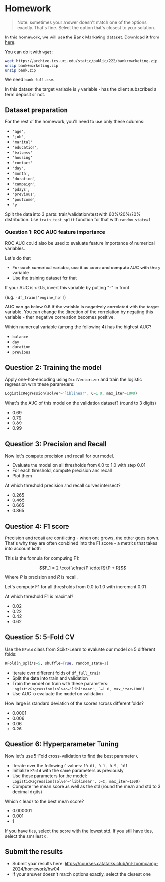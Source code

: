 # Homework

> Note: sometimes your answer doesn't match one of
> the options exactly. That's fine.
> Select the option that's closest to your solution.

In this homework, we will use the Bank Marketing dataset. Download it from [here](https://archive.ics.uci.edu/static/public/222/bank+marketing.zip).

You can do it with `wget`:

```bash
wget https://archive.ics.uci.edu/static/public/222/bank+marketing.zip
unzip bank+marketing.zip
unzip bank.zip
```

We need `bank-full.csv`.

In this dataset the target variable is `y` variable - has the client subscribed a term deposit or not.

## Dataset preparation

For the rest of the homework, you'll need to use only these columns:

* `'age'`,
* `'job'`,
* `'marital'`,
* `'education'`,
* `'balance'`,
* `'housing'`,
* `'contact'`,
* `'day'`,
* `'month'`,
* `'duration'`,
* `'campaign'`,
* `'pdays'`,
* `'previous'`,
* `'poutcome'`,
* `'y'`

Split the data into 3 parts: train/validation/test with 60%/20%/20% distribution. Use `train_test_split` function for that with `random_state=1`

### Question 1: ROC AUC feature importance

ROC AUC could also be used to evaluate feature importance of numerical variables.

Let's do that

* For each numerical variable, use it as score and compute AUC with the `y` variable
* Use the training dataset for that

If your AUC is < 0.5, invert this variable by putting "-" in front

(e.g. `-df_train['engine_hp']`)

AUC can go below 0.5 if the variable is negatively correlated with the target variable. You can change the direction of the correlation by negating this variable - then negative correlation becomes positive.

Which numerical variable (among the following 4) has the highest AUC?

* `balance`
* `day`
* `duration`
* `previous`

## Question 2: Training the model

Apply one-hot-encoding using `DictVectorizer` and train the logistic regression with these parameters:

```python
LogisticRegression(solver='liblinear', C=1.0, max_iter=1000)
```

What's the AUC of this model on the validation dataset? (round to 3 digits)

* 0.69
* 0.79
* 0.89
* 0.99

## Question 3: Precision and Recall

Now let's compute precision and recall for our model.

* Evaluate the model on all thresholds from 0.0 to 1.0 with step 0.01
* For each threshold, compute precision and recall
* Plot them

At which threshold precision and recall curves intersect?

* 0.265
* 0.465
* 0.665
* 0.865

## Question 4: F1 score

Precision and recall are conflicting - when one grows, the other goes down. That's why they are often combined into the F1 score - a metrics that takes into account both

This is the formula for computing F1:

$$F_1 = 2 \cdot \cfrac{P \cdot R}{P + R}$$

Where $P$ is precision and $R$ is recall.

Let's compute F1 for all thresholds from 0.0 to 1.0 with increment 0.01

At which threshold F1 is maximal?

* 0.02
* 0.22
* 0.42
* 0.62

## Question 5: 5-Fold CV

Use the `KFold` class from Scikit-Learn to evaluate our model on 5 different folds:

```python
KFold(n_splits=5, shuffle=True, random_state=1)
```

* Iterate over different folds of `df_full_train`
* Split the data into train and validation
* Train the model on train with these parameters: `LogisticRegression(solver='liblinear', C=1.0, max_iter=1000)`
* Use AUC to evaluate the model on validation

How large is standard deviation of the scores across different folds?

* 0.0001
* 0.006
* 0.06
* 0.26

## Question 6: Hyperparameter Tuning

Now let's use 5-Fold cross-validation to find the best parameter `C`

* Iterate over the following `C` values: `[0.01, 0.1, 0.5, 10]`
* Initialize `KFold` with the same parameters as previously
* Use these parameters for the model: `LogisticRegression(solver='liblinear', C=C, max_iter=1000)`
* Compute the mean score as well as the std (round the mean and std to 3 decimal digits)

Which `C` leads to the best mean score?

* 0.000001
* 0.001
* 1

If you have ties, select the score with the lowest std. If you still have ties, select the smallest `C`.

## Submit the results

* Submit your results here: https://courses.datatalks.club/ml-zoomcamp-2024/homework/hw04
* If your answer doesn't match options exactly, select the closest one
